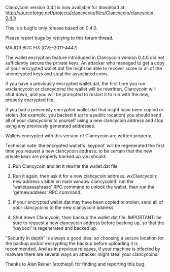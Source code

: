 Clancycoin version 0.4.1 is now available for download at:
http://sourceforge.net/projects/clancycoin/files/Clancycoin/clancycoin-0.4.1/

This is a bugfix only release based on 0.4.0.

Please report bugs by replying to this forum thread.

MAJOR BUG FIX  (CVE-2011-4447)

The wallet encryption feature introduced in Clancycoin version 0.4.0 did not sufficiently secure the private keys. An attacker who
managed to get a copy of your encrypted wallet.dat file might be able to recover some or all of the unencrypted keys and steal the
associated coins.

If you have a previously encrypted wallet.dat, the first time you run wxclancycoin or clancycoind the wallet will be rewritten, Clancycoin will
shut down, and you will be prompted to restart it to run with the new, properly encrypted file.

If you had a previously encrypted wallet.dat that might have been copied or stolen (for example, you backed it up to a public
location) you should send all of your clancycoins to yourself using a new clancycoin address and stop using any previously generated addresses.

Wallets encrypted with this version of Clancycoin are written properly.

Technical note: the encrypted wallet's 'keypool' will be regenerated the first time you request a new clancycoin address; to be certain that the
new private keys are properly backed up you should:

1. Run Clancycoin and let it rewrite the wallet.dat file

2. Run it again, then ask it for a new clancycoin address.
wxClancycoin: new address visible on main window
clancycoind: run the 'walletpassphrase' RPC command to unlock the wallet,  then run the 'getnewaddress' RPC command.

3. If your encrypted wallet.dat may have been copied or stolen, send all of your clancycoins to the new clancycoin address.

4. Shut down Clancycoin, then backup the wallet.dat file.
IMPORTANT: be sure to request a new clancycoin address before backing up, so that the 'keypool' is regenerated and backed up.

"Security in depth" is always a good idea, so choosing a secure location for the backup and/or encrypting the backup before uploading it is recommended. And as in previous releases, if your machine is infected by malware there are several ways an attacker might steal your clancycoins.

Thanks to Alan Reiner (etotheipi) for finding and reporting this bug.
